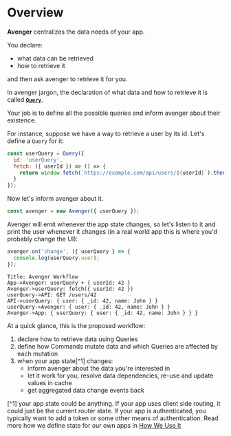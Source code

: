 # Overview

**Avenger** centralizes the data needs of your app.

You declare:

- what data can be retrieved
- how to retrieve it

and then ask avenger to retrieve it for you.

In avenger jargon, the declaration of what data and how to retrieve it is called [**`Query`**](../core/Query.html).

Your job is to define all the possible queries and inform avenger about their existence.

For instance, suppose we have a way to retrieve a user by its id. Let's define a `Query` for it:

```js
const userQuery = Query({
  id: 'userQuery',
  fetch: ({ userId }) => () => {
    return window.fetch(`https://example.com/api/users/${userId}`).then(r => r.json());
  }
});
```

Now let's inform avenger about it.

```js
const avenger = new Avenger({ userQuery });
```

Avenger will emit whenever the app state changes, so let's listen to it and print the user whenever it changes (in a real world app this is where you'd probably change the UI):

```js
avenger.on('change', ({ userQuery } => {
  console.log(userQuery.user);
});
```



```sequence
Title: Avenger Workflow
App->Avenger: userQuery + { userId: 42 }
Avenger->userQuery: fetch({ userId: 42 })
userQuery->API: GET /users/42
API->userQuery: { user: { _id: 42, name: John } }
userQuery->Avenger: { user: { _id: 42, name: John } }
Avenger->App: { userQuery: { user: { _id: 42, name: John } } }
```

At a quick glance, this is the proposed workflow:

1. declare how to retrieve data using Queries
2. define how Commands mutate data and which Queries are affected by each mutation
3. when your app state[^1] changes:
    - inform avenger about the data you're interested in
    - let it work for you, resolve data dependencies, re-use and update values in cache
    - get aggregated data change events back

[^1] your app state could be anything. If your app uses client side routing, it could just be the current router state. If your app is authenticated, you typically want to add a token or some other means of authentication. Read more how we define state for our own apps in [How We Use It](HowWeUseIt.html)
